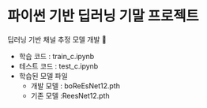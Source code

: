 # 파이썬 기반 딥러닝 기말 프로젝트 

딥러닝 기반 채널 추정 모델 개발 🦾 

- 학습 코드 : train_c.ipynb
- 테스트 코드 : test_c.ipynb
- 학습된 모델 파일
  - 개발 모델 : boReEsNet12.pth
  - 기존 모델 :ReesNet12.pth
